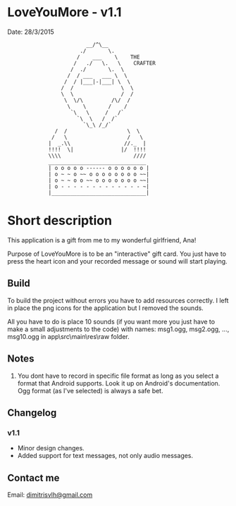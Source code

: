 # LoveYouMore - v1.1
Date: 28/3/2015


                             __/^\__   
                           ./       \.
                          /    ___    \    THE
                         /   ./   \.   \    CRAFTER
                        /  ./       \.  \
                       /  / ___   ___ \  \
                      /  / |___|-|___| \  \
                     /  /               \  \
                     \  \               /  /
                      \  \/\         /\/  /
                       \    \       /    /
                        `\   \     /   /`
                          `\  \   /  /`
                            `\_\ /_/`     
                   /  /                   \  \
                  /   \                   /   \
                 |  _.\\                 //._  |
                 !!!!  \|               |/  !!!!
                 \\\\                       ////
                 _______________________________
                 | o o o o o ------ o o o o o o |
                 | o ~ ~ o ~~ o o o o o o o o ~~|
                 | o ~ ~ o o ~~ o o o o o o o ~~|
                 | o - - - - - - - - - - - - - ~|
                 |______________________________|

# Short description

This application is a gift from me to my wonderful girlfriend, Ana!

Purpose of LoveYouMore is to be an "interactive" gift card. You just
have to press the heart icon and your recorded message or sound will
start playing.


## Build

To build the project without errors you have to add resources correctly.
I left in place the png icons for the application but I removed the sounds.

All you have to do is place 10 sounds (if you want more you just have
to make a small adjustments to the code) with names:
msg1.ogg, msg2.ogg, ..., msg10.ogg in app\src\main\res\raw folder.


## Notes

1. You dont have to record in specific file format as long as you select
   a format that Android supports. Look it up on Android's documentation.
   Ogg format (as I've selected) is always a safe bet.

## Changelog

### v1.1

- Minor design changes.
- Added support for text messages, not only audio messages.

## Contact me

Email: dimitrisvlh@gmail.com
